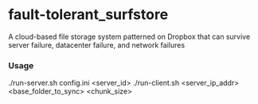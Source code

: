 # fault-tolerant_surfstore
A cloud-based file storage system patterned on Dropbox that can survive server failure, datacenter failure, and network failures

### Usage
./run-server.sh config.ini <server_id>
./run-client.sh <server_ip_addr> <base_folder_to_sync> <chunk_size>
